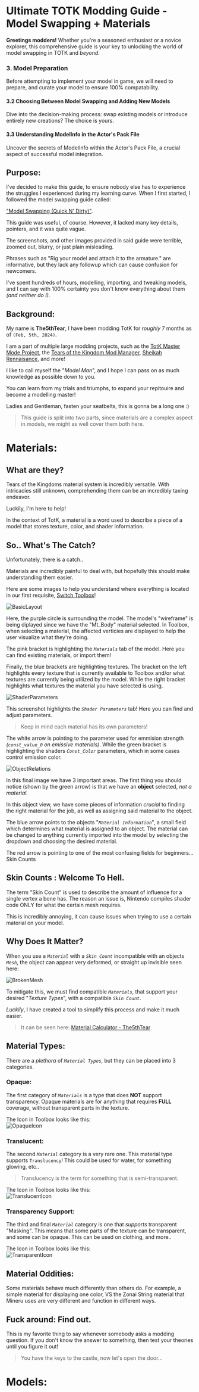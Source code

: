# Ultimate TOTK Modding Guide - Model Swapping + Materials

**Greetings modders!** Whether you're a seasoned enthusiast or a novice explorer, this comprehensive guide is your key to unlocking the world of model swapping in TOTK and *beyond*.

### 3. Model Preparation
Before attempting to implement your model in game, we will need to prepare, and curate your model to ensure 100% compatability.

#### 3.2 Choosing Between Model Swapping and Adding New Models
Dive into the decision-making process: swap existing models or introduce entirely new creations? The choice is yours.

#### 3.3 Understanding ModelInfo in the Actor's Pack File
Uncover the secrets of ModelInfo within the Actor's Pack File, a crucial aspect of successful model integration.


## Purpose:

I've decided to make this guide, to ensure nobody else has to experience the struggles I experienced during my learning curve. When I first started, I followed the model swapping guide called:

["Model Swapping (Quick N' Dirty)"](https://gamebanana.com/tuts/16170).
  
This guide was useful, of course. However, it lacked many key details, pointers, and it was quite vague.
  
The screenshots, and other images provided in said guide were terrible, zoomed out, blurry, or just plain misleading.

Phrases such as "Rig your model and attach it to the armature." are informative, but they lack any followup which can cause confusion for newcomers.

I've spent hundreds of hours, modelling, importing, and tweaking models, and I can say with 100% certainty you don't know everything about them *(and neither do I)*.

## Background:

My name is **The5thTear**, I have been modding TotK for *roughly* 7 months as of `(Feb, 5th, 2024)`.

I am a part of multiple large modding projects, such as the [TotK Master Mode Project](https://gamebanana.com/projects/36566), the [Tears of the Kingdom Mod Manager](https://gamebanana.com/wips/81203), [Sheikah Rennaisance](https://gamebanana.com/mods/465707), and more!

I like to call myself the "*Model Man*", and I hope I can pass on as much knowledge as possible down to you.

You can learn from my trials and triumphs, to expand your repitouire and become a modelling master!
  
Ladies and Gentleman, fasten your seatbelts, this is gonna be a long one :)
  
> This guide is split into two parts, since materials are a complex aspect in models, we might as well cover them both here.

# Materials:
  
## What are they?
Tears of the Kingdoms material system is incredibly versatile. With intricacies still unknown, comprehending them can be an incredibly taxing endeavor.
  
Luckily, I'm here to help!

In the context of TotK, a material is a word used to describe a piece of a model that stores texture, color, and shader information.

## So.. What's The Catch?
Unfortunately, there is a catch..

Materials are incredibly painful to deal with, but hopefully this should make understanding them easier.

Here are some images to help you understand where everything is located in our first requisite, [Switch Toolbox](https://github.com/KillzXGaming/Switch-Toolbox)!

![BasicLayout](/Guides/ModelSwapping/Assets/Screenshot_150.png)

Here, the purple circle is surrounding the model. The model's "wireframe" is being diplayed since we have the "Mt_Body" material selected. In Toolbox, when selecting a material, the affected verticies are displayed to help the user visualize what they're doing.
  
The pink bracket is highlighting the *`Materials`* tab of the model. Here you can find existing materials, or import them!
  
Finally, the blue brackets are highlighting textures. The bracket on the left highlights every texture that is currently available to Toolbox and/or what textures are currently being utilized by the model. While the right bracket highlights what textures the material you have selected is using.

![ShaderParameters](/Guides/ModelSwapping/Assets/Screenshot_151.png)

This screenshot highlights the *`Shader Parameters`* tab! Here you can find and adjust parameters.

> Keep in mind each material has its own parameters!

The white arrow is pointing to the parameter used for emmision strength *(`const_value_0` on emissive materials)*. While the green bracket is highlighting the shaders *`Const_Color`* parameters, which in some cases control emission color.

![ObjectRelations](/Guides/ModelSwapping/Assets/Screenshot_152.png)
  
In this final image we have 3 important areas. The first thing you should notice (shown by the green arrow) is that we have an **object** selected, *not a material.*

In this object view, we have some pieces of information *crucial* to finding the right material for the job, as well as assigning said material to the object.

The blue arrow points to the objects "*`Material Information`*", a small field which determines what material is assigned to an object. The material can be changed to anything currently imported into the model by selecting the dropdown and choosing the desired material.

The red arrow is pointing to one of the most confusing fields for beginners... Skin Counts

## Skin Counts : Welcome To Hell.
The term "Skin Count" is used to describe the amount of influence for a single vertex a bone has. The reason an issue is, Nintendo compiles shader code ONLY for what the certain mesh requires.
  
This is incredibly annoying, it can cause issues when trying to use a certain material on your model.

## Why Does It Matter?
When you use a *`Material`* with a *`Skin Count`* incompatible with an objects *`Mesh`*, the object can appear very deformed, or straight up invisible seen here:

![BrokenMesh](/Guides/ModelSwapping/Assets/Screenshot_.png)

To mitigate this, we must find compatible *`Materials`*, that support your desired "*Texture Types*", with a compatible *`Skin Count`*.

*Luckily*, I have created a tool to simplify this process and make it much easier.

> It can be seen here: [Material Calculator - The5thTear](https://the5thtear.github.io/TOTK-ModForge/Information/MaterialCalculator/calculator.html)

## Material Types:
There are a *plethora* of *`Material Types`*, but they can be placed into 3 categories.

### Opaque:
The first category of *`Materials`* is a type that does **NOT** support transparency. Opaque materials are for anything that requires **FULL** coverage, without transparent parts in the texture.

The Icon in Toolbox looks like this:  
![OpaqueIcon](/Guides/ModelSwapping/Assets/Screenshot_154.png)

### Translucent:
The second *`Material`* category is a very rare one. This material type supports `Translucency`! This could be used for water, for something glowing, etc..

> Translucency is the term for something that is semi-transparent.

The Icon in Toolbox looks like this:  
![TranslucentIcon](/Guides/ModelSwapping/Assets/Screenshot_155.png)

### Transparency Support:
The third and final *`Material`* category is one that *supports* transparent "Masking". This means that some parts of the texture can be transparent, and some can be opaque. This can be used on clothing, and more..

The Icon in Toolbox looks like this:  
![TransparentIcon](/Guides/ModelSwapping/Assets/Screenshot_156.png)

## Material Oddities:
Some materials behave much differently than others do. For example, a simple material for displaying one color, VS the Zonai String material that Mineru uses are very different and function in different ways.

## Fuck around: Find out.
This is my favorite thing to say whenever somebody asks a modding question. If you don't know the answer to something, then test your theories until you figure it out!

> You have the keys to the castle, now let's open the door...

# Models:

## 